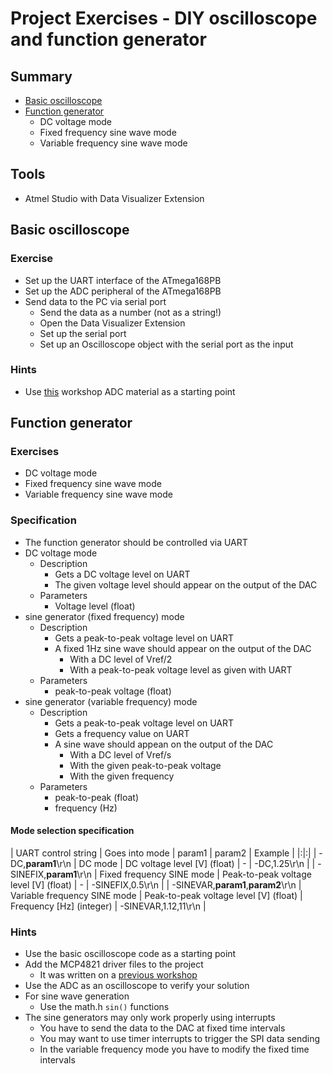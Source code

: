 # Project Exercises - DIY oscilloscope and function generator

## Summary
- [Basic oscilloscope](#basic-oscilloscope)
- [Function generator](#function-generator)
    - DC voltage mode
    - Fixed frequency sine wave mode
    - Variable frequency sine wave mode

## Tools
- Atmel Studio with Data Visualizer Extension

## Basic oscilloscope
### Exercise
- Set up the UART interface of the ATmega168PB
- Set up the ADC peripheral of the ATmega168PB
- Send data to the PC via serial port
    - Send the data as a number (not as a string!)
    - Open the Data Visualizer Extension
    - Set up the serial port
    - Set up an Oscilloscope object with the serial port as the input

### Hints
- Use [this](#) workshop ADC material as a starting point

## Function generator
### Exercises
- DC voltage mode
- Fixed frequency sine wave mode
- Variable frequency sine wave mode

### Specification
- The function generator should be controlled via UART
- DC voltage mode
    - Description
        - Gets a DC voltage level on UART
        - The given voltage level should appear on the output of the DAC
    - Parameters
        - Voltage level (float)
- sine generator (fixed frequency) mode
    - Description
        - Gets a peak-to-peak voltage level on UART
        - A fixed 1Hz sine wave should appear on the output of the DAC
            - With a DC level of Vref/2
            - With a peak-to-peak voltage level as given with UART
    - Parameters
        - peak-to-peak voltage (float)
- sine generator (variable frequency) mode
    - Description
        - Gets a peak-to-peak voltage level on UART
        - Gets a frequency value on UART
        - A sine wave should appean on the output of the DAC
            - With a DC level of Vref/s
            - With the given peak-to-peak voltage
            - With the given frequency
    - Parameters
        - peak-to-peak (float)
        - frequency (Hz)

#### Mode selection specification
| UART control string | Goes into mode | param1 | param2 | Example |
|:|:|
| -DC,**param1**\r\n | DC mode | DC voltage level [V] (float) | - | -DC,1.25\r\n |
| -SINEFIX,**param1**\r\n | Fixed frequency SINE mode | Peak-to-peak voltage level [V] (float) | - | -SINEFIX,0.5\r\n |
| -SINEVAR,**param1**,**param2**\r\n | Variable frequency SINE mode | Peak-to-peak voltage level [V] (float) | Frequency [Hz] (integer) | -SINEVAR,1.12,11\r\n |

### Hints
- Use the basic oscilloscope code as a starting point
- Add the MCP4821 driver files to the project
    - It was written on a [previous workshop](#)
- Use the ADC as an oscilloscope to verify your solution
- For sine wave generation
    - Use the math.h `sin()` functions
- The sine generators may only work properly using interrupts
    - You have to send the data to the DAC at fixed time intervals
    - You may want to use timer interrupts to trigger the SPI data sending
    - In the variable frequency mode you have to modify the fixed time intervals
